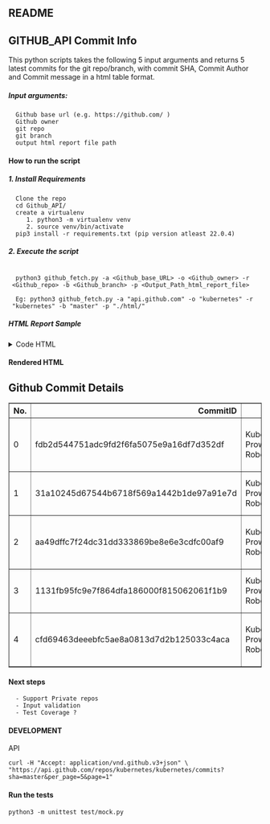 ## README
## GITHUB_API Commit Info

This python scripts takes the following 5 input arguments and returns 5
 latest commits for the git repo/branch, with commit SHA, Commit Author and
 Commit message in a html table format.

##### Input arguments: 
```
  Github base url (e.g. https://github.com/ )
  Github owner
  git repo
  git branch
  output html report file path
```

#### How to run the script

##### 1. Install Requirements

```commandline
  Clone the repo
  cd Github_API/
  create a virtualenv
     1. python3 -m virtualenv venv
     2. source venv/bin/activate
  pip3 install -r requirements.txt (pip version atleast 22.0.4)
```
##### 2. Execute the script   
 
```commandline

  python3 github_fetch.py -a <Github_base_URL> -o <Github_owner> -r
 <Github_repo> -b <Github_branch> -p <Output_Path_html_report_file>

  Eg: python3 github_fetch.py -a "api.github.com" -o "kubernetes" -r
 "kubernetes" -b "master" -p "./html/"

```
      
##### HTML Report Sample

<details>
<summary>Code HTML</summary>

```html<!DOCTYPE html>
<html lang="en">
<style>table, th, td {
  border:1px solid black;
  text-align: center;
  vertical-align: middle;
}tbody td{
  padding: 10px;
}tbody tr:nth-child(odd){
  background-color: #76B900;
  color: #000000;
}</style>
<head>
    <title>My Github_API Python Project</title>
</head>
<body>
<h1>Github Commit Details</h1>
<table border="1" class="dataframe">
  <thead>
    <tr style="text-align: right;">
      <th>No.</th>
      <th>CommitID</th>
      <th>Author</th>
      <th>Message</th>
    </tr>
  </thead>
<tbody>
      <tr>
         <td>0</td>
         <td>fdb2d544751adc9fd2f6fa5075e9a16df7d352df</td>
         <td>Kubernetes Prow Robot</td>
         <td>Merge pull request #108210 from jlsong01/update_kubectl_warning
             coordinate the kubectl warning style</td>
      </tr> 
      <tr>
         <td>1</td>
         <td>31a10245d67544b6718f569a1442b1de97a91e7d</td>
         <td>Kubernetes Prow Robot</td>
         <td>Merge pull request #110058 from glebiller/managed-fields-time
             Update managedFields time when field value is modified</td>
      </tr>
      <tr>
         <td>2</td>
         <td>aa49dffc7f24dc31dd333869be8e6e3cdfc00af9</td>
         <td>Kubernetes Prow Robot</td>
         <td>Merge pull request #110148 from wojtek-t/metrics_recorder_shutdown
             Clear shutdown of scheduler metrics recorder</td>
      </tr>
      <tr>
         <td>3</td>
         <td>1131fb95fc9e7f864dfa186000f815062061f1b9</td>
         <td>Kubernetes Prow Robot</td>
         <td>Merge pull request #110125 from wojtek-t/fix_resource_quota_shutdown
             Fix resource quota shutdown</td>
      </tr>
      <tr>
         <td>4</td>
         <td>cfd69463deeebfc5ae8a0813d7d2b125033c4aca</td>
         <td>Kubernetes Prow Robot</td>
         <td>Merge pull request #109975 from wojtek-t/cleanup_repair_controllers
             Cleanup portallocator/ipallocator interfaces</td>
      </tr>
</tbody>
</table>
</body>
</html>
```


</details>



#### Rendered HTML 
<!DOCTYPE html>
<html lang="en">
<head>
</head>
<body>
<h2>Github Commit Details</h2>
<table border="1" class="dataframe">
  <thead>
    <tr style="text-align: right;">
      <th>No.</th>
      <th>CommitID</th>
      <th>Author</th>
      <th>Message</th>
    </tr>
  </thead>
<tbody> 
      <tr>
         <td>0</td>
         <td>fdb2d544751adc9fd2f6fa5075e9a16df7d352df</td>
         <td>Kubernetes Prow Robot</td>
         <td>Merge pull request #108210 from jlsong01/update_kubectl_warning
               coordinate the kubectl warning style</td>
      </tr>  
      <tr>
         <td>1</td>
         <td>31a10245d67544b6718f569a1442b1de97a91e7d</td>
         <td>Kubernetes Prow Robot</td>
         <td>Merge pull request #110058 from glebiller/managed-fields-time
            Update managedFields time when field value is modified</td>
      </tr>
      <tr>
         <td>2</td>
         <td>aa49dffc7f24dc31dd333869be8e6e3cdfc00af9</td>
         <td>Kubernetes Prow Robot</td>
         <td>Merge pull request #110148 from wojtek-t/metrics_recorder_shutdown
             Clear shutdown of scheduler metrics recorder</td>
      </tr>
      <tr>
         <td>3</td>
         <td>1131fb95fc9e7f864dfa186000f815062061f1b9</td>
         <td>Kubernetes Prow Robot</td>
         <td>Merge pull request #110125 from wojtek-t/fix_resource_quota_shutdown
             Fix resource quota shutdown</td>
      </tr>
      <tr>
         <td>4</td>
         <td>cfd69463deeebfc5ae8a0813d7d2b125033c4aca</td>
         <td>Kubernetes Prow Robot</td>
         <td>Merge pull request #109975 from wojtek-t/cleanup_repair_controllers
             Cleanup portallocator/ipallocator interfaces</td>
      </tr>
</tbody>
</table>
</body>
</html>

#### Next steps

      - Support Private repos
      - Input validation
      - Test Coverage ?

#### DEVELOPMENT

API
```commandline
curl -H "Accept: application/vnd.github.v3+json" \
"https://api.github.com/repos/kubernetes/kubernetes/commits?sha=master&per_page=5&page=1"

```

#### Run the tests


```commandline
python3 -m unittest test/mock.py
```


